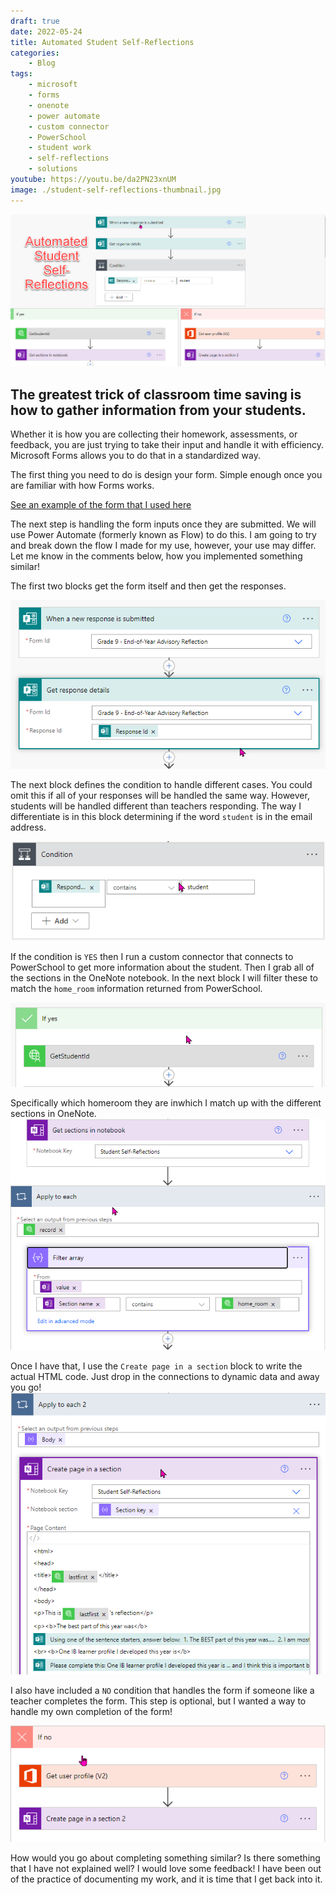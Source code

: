 ```yaml
---
draft: true
date: 2022-05-24
title: Automated Student Self-Reflections
categories:
    - Blog
tags:
    - microsoft
    - forms
    - onenote
    - power automate
    - custom connector
    - PowerSchool
    - student work
    - self-reflections
    - solutions
youtube: https://youtu.be/da2PN23xnUM
image: ./student-self-reflections-thumbnail.jpg
---
```


![Flow from forms to OneNote](./flow-1.png)

## The greatest trick of classroom time saving is how to gather information from your students.

Whether it is how you are collecting their homework, assessments, or feedback, you are just trying to take their input and handle it with efficiency. Microsoft Forms allows you to do that in a standardized way.

The first thing you need to do is design your form. Simple enough once you are familiar with how Forms works.

[See an example of the form that I used here](/blog/automated-student-self-reflections/reflection-form)

The next step is handling the form inputs once they are submitted. We will use Power Automate (formerly known as Flow) to do this. I am going to try and break down the flow I made for my use, however, your use may differ. Let me know in the comments below, how you implemented something similar!

The first two blocks get the form itself and then get the responses.

![First step of the flow](./flow-step1.png)

The next block defines the condition to handle different cases. You could omit this if all of your responses will be handled the same way. However, students will be handled different than teachers responding. The way I differentiate is in this block determining if the word `student` is in the email address.

![Second step of the flow](./flow-step2.png)

If the condition is `YES` then I run a custom connector that connects to PowerSchool to get more information about the student. Then I grab all of the sections in the OneNote notebook. In the next block I will filter these to match the `home_room` information returned from PowerSchool.

![Third step of the flow](./flow-step3.png)

Specifically which homeroom they are inwhich I match up with the different sections in OneNote.
![Fourth step of the flow](./flow-step4.png)

Once I have that, I use the `Create page in a section` block to write the actual HTML code. Just drop in the connections to dynamic data and away you go!
![Fifth step of the flow](./flow-step5.png)

I also have included a `NO` condition that handles the form if someone like a teacher completes the form. This step is optional, but I wanted a way to handle my own completion of the form!

![Sixth step of the flow](./flow-step6.png)

How would you go about completing something similar? Is there something that I have not explained well? I would love some feedback! I have been out of the practice of documenting my work, and it is time that I get back into it.
